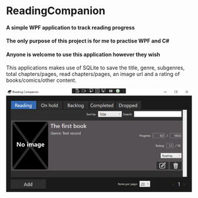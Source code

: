 # ReadingCompanion
#### A simple WPF application to track reading progress 
#### The only purpose of this project is for me to practise WPF and C#
#### Anyone is welcome to use this application however they wish

This applications makes use of SQLite to save the title, genre, subgenres, total chapters/pages, read chapters/pages, an image url and a rating of books/comics/other content. <br />

![](screenshot.png)
